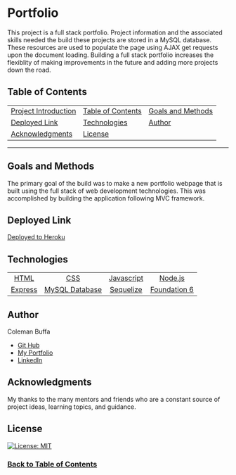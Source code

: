 # Portfolio

This project is a full stack portfolio. Project information and the associated skills needed the build these projects are stored in a MySQL database. These resources are used to populate the page using AJAX get requests upon the document loading. Building a full stack portfolio increases the flexiblity of making improvements in the future and adding more projects down the road. 

## Table of Contents

| |||
|:-|:-|:-|
| [Project Introduction](#portfolio) | [Table of Contents](#table-of-contents) | [Goals and Methods](#goals-and-methods) 
| [Deployed Link](#deployed-link) | [Technologies](#technologies) | [Author](#author) 
| [Acknowledgments](#acknowledgments) | [License](#license) |
---

## Goals and Methods

The primary goal of the build was to make a new portfolio webpage that is built using the full stack of web development technologies. This was accomplished by building the application following MVC framework. 

## Deployed Link

[Deployed to Heroku](https://colemanbuffa-portfolio.herokuapp.com/)

## Technologies 

|||||
|:-:|:-:|:-:|:-:|
| [HTML](https://developer.mozilla.org/en-US/docs/Web/HTML) | [CSS](https://developer.mozilla.org/en-US/docs/Web/CSS) | [Javascript](https://developer.mozilla.org/en-US/docs/Web/JavaScript) | [Node.js](https://nodejs.org/en/)
| [Express](https://expressjs.com/) | [MySQL Database](https://www.mysql.com/) | [Sequelize](https://sequelize.org/master/index.html) | [Foundation 6](https://get.foundation/)

## Author

Coleman Buffa

* [Git Hub](https://github.com/coleman-buffa)
* [My Portfolio](https://colemanbuffa-portfolio.herokuapp.com/)
* [LinkedIn](https://www.linkedin.com/in/coleman-buffa/)

## Acknowledgments

My thanks to the many mentors and friends who are a constant source of project ideas, learning topics, and guidance.

## License

[![License: MIT](https://img.shields.io/badge/License-MIT-yellow.svg)](https://opensource.org/licenses/MIT)

### [Back to Table of Contents](#table-of-contents)